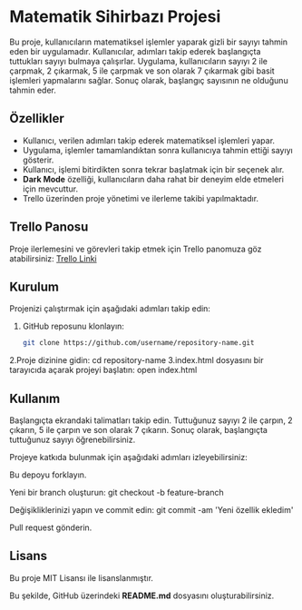 # Matematik Sihirbazı Projesi

Bu proje, kullanıcıların matematiksel işlemler yaparak gizli bir sayıyı tahmin eden bir uygulamadır. Kullanıcılar, adımları takip ederek başlangıçta tuttukları sayıyı bulmaya çalışırlar. Uygulama, kullanıcıların sayıyı 2 ile çarpmak, 2 çıkarmak, 5 ile çarpmak ve son olarak 7 çıkarmak gibi basit işlemleri yapmalarını sağlar. Sonuç olarak, başlangıç sayısının ne olduğunu tahmin eder.

## Özellikler

- Kullanıcı, verilen adımları takip ederek matematiksel işlemleri yapar.
- Uygulama, işlemler tamamlandıktan sonra kullanıcıya tahmin ettiği sayıyı gösterir.
- Kullanıcı, işlemi bitirdikten sonra tekrar başlatmak için bir seçenek alır.
- **Dark Mode** özelliği, kullanıcıların daha rahat bir deneyim elde etmeleri için mevcuttur.
- Trello üzerinden proje yönetimi ve ilerleme takibi yapılmaktadır.

## Trello Panosu

Proje ilerlemesini ve görevleri takip etmek için Trello panomuza göz atabilirsiniz: [Trello Linki]([https://trello.com/b/xxxxxx](https://trello.com/b/OznQVokF/matematik-sihirbazi))

## Kurulum

Projenizi çalıştırmak için aşağıdaki adımları takip edin:

1. GitHub reposunu klonlayın:
   ```bash
   git clone https://github.com/username/repository-name.git
2.Proje dizinine gidin:
cd repository-name
3.index.html dosyasını bir tarayıcıda açarak projeyi başlatın:
open index.html


## Kullanım
Başlangıçta ekrandaki talimatları takip edin.
Tuttuğunuz sayıyı 2 ile çarpın, 2 çıkarın, 5 ile çarpın ve son olarak 7 çıkarın.
Sonuç olarak, başlangıçta tuttuğunuz sayıyı öğrenebilirsiniz.

Projeye katkıda bulunmak için aşağıdaki adımları izleyebilirsiniz:

Bu depoyu forklayın.

Yeni bir branch oluşturun:
git checkout -b feature-branch

Değişikliklerinizi yapın ve commit edin:
git commit -am 'Yeni özellik ekledim'

Pull request gönderin.
## Lisans
Bu proje MIT Lisansı ile lisanslanmıştır.

Bu şekilde, GitHub üzerindeki **README.md** dosyasını oluşturabilirsiniz.
